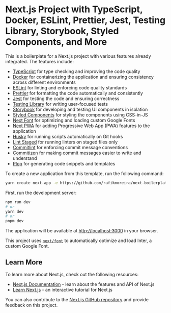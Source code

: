 # Next.js Project with TypeScript, Docker, ESLint, Prettier, Jest, Testing Library, Storybook, Styled Components, and More

This is a boilerplate for a Next.js project with various features already integrated. The features include:

- [TypeScript](https://www.typescriptlang.org/) for type checking and improving the code quality
- [Docker](https://www.docker.com/) for containerizing the application and ensuring consistency across different environments
- [ESLint](https://eslint.org/) for linting and enforcing code quality standards
- [Prettier](https://prettier.io/) for formatting the code automatically and consistently
- [Jest](https://jestjs.io/) for testing the code and ensuring correctness
- [Testing Library](https://testing-library.com/) for writing user-focused tests
- [Storybook](https://storybook.js.org/) for developing and testing UI components in isolation
- [Styled Components](https://styled-components.com/) for styling the components using CSS-in-JS
- [Next Font](https://nextjs.org/docs/basic-features/font-optimization) for optimizing and loading custom Google Fonts
- [Next PWA](https://www.npmjs.com/package/next-pwa) for adding Progressive Web App (PWA) features to the application
- [Husky](https://github.com/typicode/husky) for running scripts automatically on Git hooks
- [Lint Staged](https://github.com/okonet/lint-staged) for running linters on staged files only
- [Commitlint](https://commitlint.js.org/#/) for enforcing commit message conventions
- [Commitizen](https://github.com/commitizen/cz-cli) for making commit messages easier to write and understand
- [Plop](https://plopjs.com/) for generating code snippets and templates

To create a new application from this template, run the following command:

```bash
yarn create next-app -e https://github.com/rafikmoreira/next-boilerplate
```

First, run the development server:

```bash
npm run dev
# or
yarn dev
# or
pnpm dev
```

The application will be available at [http://localhost:3000](http://localhost:3000) in your browser.

This project uses [`next/font`](https://nextjs.org/docs/basic-features/font-optimization) to automatically optimize and load Inter, a custom Google Font.

## Learn More

To learn more about Next.js, check out the following resources:

- [Next.js Documentation](https://nextjs.org/docs) - learn about the features and API of Next.js
- [Learn Next.js](https://nextjs.org/learn) - an interactive tutorial for Next.js

You can also contribute to the [Next.js GitHub repository](https://github.com/vercel/next.js/) and provide feedback on this project.
